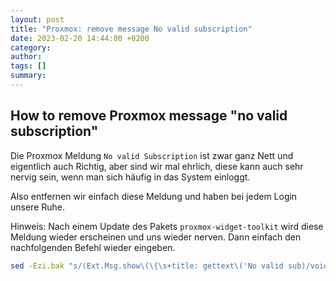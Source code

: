 ```yaml
---
layout: post
title: "Proxmox: remove message No valid subscription"
date: 2023-02-20 14:44:00 +0200
category: 
author: 
tags: []
summary: 
---
```


## How to remove Proxmox message "no valid subscription"

Die Proxmox Meldung `No valid Subscription` ist zwar ganz Nett und eigentlich auch Richtig, aber sind wir mal ehrlich, diese kann auch sehr nervig sein, wenn man sich häufig in das System einloggt.

Also entfernen wir einfach diese Meldung und haben bei jedem Login unsere Ruhe.

Hinweis: Nach einem Update des Pakets `proxmox-widget-toolkit` wird diese Meldung wieder erscheinen und uns wieder nerven. Dann einfach den nachfolgenden Befehl wieder eingeben.

```bash
sed -Ezi.bak "s/(Ext.Msg.show\(\{\s+title: gettext\('No valid sub)/void\(\{ \/\/\1/g" /usr/share/javascript/proxmox-widget-toolkit/proxmoxlib.js && systemctl restart pveproxy.service
```
